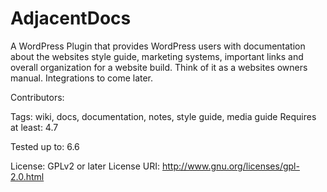 # AdjacentDocs
A WordPress Plugin that provides WordPress users with documentation about the websites style guide, marketing systems, important links and overall organization for a website build. Think of it as a websites owners manual. Integrations to come later. 

Contributors: 

Tags: wiki, docs, documentation, notes, style guide, media guide
Requires at least: 4.7

Tested up to: 6.6

License: GPLv2 or later
License URI: http://www.gnu.org/licenses/gpl-2.0.html
